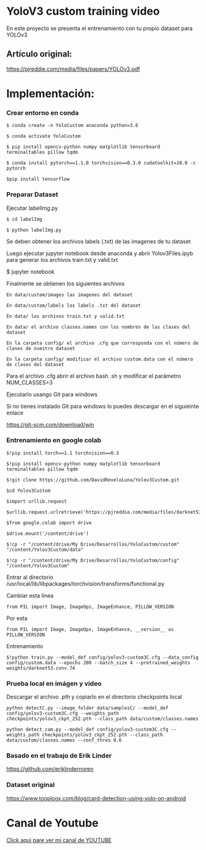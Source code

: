 # YoloV3 custom training video
En este proyecto se presenta el entrenamiento con tu propio dataset para YOLOv3

## Artículo original:
https://pjreddie.com/media/files/papers/YOLOv3.pdf

# Implementación:

### Crear entorno en conda

  	$ conda create -n YoloCustom anaconda python=3.6
	
	$ conda activate YoloCustom
  
  	$ pip install opencv-python numpy matplotlib tensorboard terminaltables pillow tqdm
  
  	$ conda install pytorch==1.1.0 torchvision==0.3.0 cudatoolkit=10.0 -c pytorch
	
	$pip install tensorflow

### Preparar Dataset
  Ejecutar labelImg.py
  
  	$ cd labelImg
  
  	$ python labelImg.py
  
  Se deben obtener los archivos labels (.txt) de las imagenes de tu dataset
  
  Luego ejecutar jupyter notebook desde anaconda y abrir Yolov3Files.ipyb para generar los archivos train.txt y valid.txt
  
  $ jupyter notebook
  
  Finalmente se obtienen los siguientes archivos
  
  	En data/custom/images las imagenes del dataset
  
  	En data/custom/labels los labels .txt del dataset
  
  	En data/ los archivos train.txt y valid.txt
  
  	En data/ el archivo classes.names con los nombres de las clases del dataset
  
  	En la carpeta config/ el archivo .cfg que corresponda con el número de clases de nuestro dataset
  
  	En la carpeta config/ modificar el archivo custom.data con el número de clases del dataset
  
  Para el archivo .cfg abrir el archivo bash .sh y modificar el parámetro NUM_CLASSES=3
  
  Ejecutarlo usango Git para windows
  
  Si no tienes instalado Git para windows lo puedes descargar en el siguieinte enlace
  
  https://git-scm.com/download/win
  
  
### Entrenamiento en google colab
  	$!pip install torch==1.1 torchvision==0.3
  
  	$!pip install opencv-python numpy matplotlib tensorboard terminaltables pillow tqdm
  
  	$!git clone https://github.com/DavidReveloLuna/Yolov3Custom.git
  
  	$cd Yolov3Custom
  
  	$import urllib.request

  	$urllib.request.urlretrieve('https://pjreddie.com/media/files/darknet53.conv.74','/content/Yolov3Custom/weights/darknet53.conv.74')
	
	$from google.colab import drive
        
	$drive.mount('/content/drive')
	
	$!cp -r "/content/drive/My Drive/Desarrollos/YoloCustom/custom" "/content/Yolov3Custom/data"
        
	$!cp -r "/content/drive/My Drive/Desarrollos/YoloCustom/config" "/content/Yolov3Custom"

  Entrar al directorio /usr/local/lib/libpackages/torchvision/transforms/functional.py
  
  Cambiar esta línea
  
	from PIL import Image, ImageOps, ImageEnhance, PILLOW_VERSION
	
  Por esta
  
    from PIL import Image, ImageOps, ImageEnhance, __version__ as PILLOW_VERSION
    
  Entrenamiento
	
  	$!python train.py --model_def config/yolov3-custom3C.cfg --data_config config/custom.data --epochs 200 --batch_size 4 --pretrained_weights weights/darknet53.conv.74
  
### Prueba local en imágen y video

   Descargar el archivo .pth y copiarlo en el directorio checkpoints local
   
   	python detectC.py --image_folder data/samplesC/ --model_def config/yolov3-custom3C.cfg --weights_path checkpoints/yolov3_ckpt_252.pth --class_path data/custom/classes.names
   
   	python detect_cam.py --model_def config/yolov3-custom3C.cfg --weights_path checkpoints/yolov3_ckpt_252.pth --class_path data/custom/classes.names --conf_thres 0.6
   

### Basado en el trabajo de Erik Linder
   https://github.com/eriklindernoren

### Dataset original
   https://www.tooploox.com/blog/card-detection-using-yolo-on-android

# **Canal de Youtube**
[Click aquì pare ver mi canal de YOUTUBE](https://www.youtube.com/channel/UCr_dJOULDvSXMHA1PSHy2rg)
